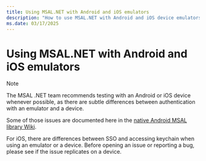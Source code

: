 ```yaml
---
title: Using MSAL.NET with Android and iOS emulators
description: "How to use MSAL.NET with Android and iOS device emulators."
ms.date: 03/17/2025
---
```


# Using MSAL.NET with Android and iOS emulators

>[!NOTE]
>The MSAL .NET team recommends testing with an Android or iOS device whenever possible, as there are subtle differences between authentication with an emulator and a device.

Some of those issues are documented here in the [native Android MSAL library Wiki](https://github.com/AzureAD/microsoft-authentication-library-for-android/wiki/Android-Emulator-with-MSAL).

For iOS, there are differences between SSO and accessing keychain when using an emulator or a device. Before opening an issue or reporting a bug, please see if the issue replicates on a device.
